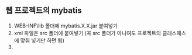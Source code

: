 ## 웹 프로젝트의 mybatis

1. WEB-INF\lib 폴더에 mybatis.X.X.jar 붙여넣기
2. xml 파일은 src 폴더에 붙여넣기 (꼭 src 폴더가 아니여도 프로젝트의 클래스패스에 맞춰 넣기만 하면 됨)
3. 
<!--stackedit_data:
eyJoaXN0b3J5IjpbNjUwMTQ1NTkzXX0=
-->